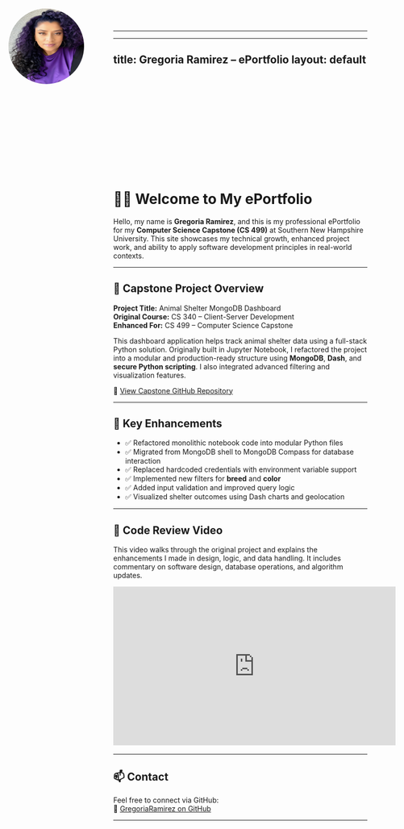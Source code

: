 
---
---
title: Gregoria Ramirez – ePortfolio
layout: default
---

<!-- Add this to style and position your profile photo -->
<style>
  .top-left-photo {
    position: absolute;
    top: 20px;
    left: 20px;
    width: 150px;
    height: 150px;
    border-radius: 50%;
    z-index: 1000;
  }

  .top-space {
    padding-top: 190px;
  }
</style>

<!-- This displays your profile image in the green header -->
<img src="/assets/image/myphoto.jpg" alt="Profile Photo" class="top-left-photo">


<!-- Adds vertical spacing so content does not get hidden behind image -->
<div class="top-space"></div>



# 👩‍💻 Welcome to My ePortfolio

Hello, my name is **Gregoria Ramirez**, and this is my professional ePortfolio for my **Computer Science Capstone (CS 499)** at Southern New Hampshire University. This site showcases my technical growth, enhanced project work, and ability to apply software development principles in real-world contexts.

---

## 📁 Capstone Project Overview

**Project Title:** Animal Shelter MongoDB Dashboard  
**Original Course:** CS 340 – Client-Server Development  
**Enhanced For:** CS 499 – Computer Science Capstone

This dashboard application helps track animal shelter data using a full-stack Python solution. Originally built in Jupyter Notebook, I refactored the project into a modular and production-ready structure using **MongoDB**, **Dash**, and **secure Python scripting**. I also integrated advanced filtering and visualization features.

🔗 [View Capstone GitHub Repository](https://github.com/GregoriaRamirez/CS-499-Capstone)

---

## 🚀 Key Enhancements

- ✅ Refactored monolithic notebook code into modular Python files  
- ✅ Migrated from MongoDB shell to MongoDB Compass for database interaction  
- ✅ Replaced hardcoded credentials with environment variable support  
- ✅ Implemented new filters for **breed** and **color**  
- ✅ Added input validation and improved query logic  
- ✅ Visualized shelter outcomes using Dash charts and geolocation

---

## 🎥 Code Review Video

This video walks through the original project and explains the enhancements I made in design, logic, and data handling. It includes commentary on software design, database operations, and algorithm updates.

<iframe width="560" height="315" 
  src="https://www.youtube.com/embed/x1udKrsLDZQ" 
  title="AnimalShelter Code Review – CS 499 Capstone" 
  frameborder="0" allowfullscreen>
</iframe>

---

## 📫 Contact

Feel free to connect via GitHub:  
🔗 [GregoriaRamirez on GitHub](https://github.com/GregoriaRamirez)

---
